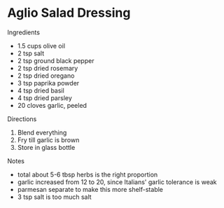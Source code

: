 # Aglio Salad Dressing

Ingredients

* 1.5 cups olive oil
* 2 tsp salt
* 2 tsp ground black pepper
* 2 tsp dried rosemary
* 2 tsp dried oregano
* 3 tsp paprika powder
* 4 tsp dried basil
* 4 tsp dried parsley
* 20 cloves garlic, peeled

Directions

1. Blend everything
2. Fry till garlic is brown
3. Store in glass bottle

Notes

* total about 5-6 tbsp herbs is the right proportion
* garlic increased from 12 to 20, since Italians' garlic tolerance is weak
* parmesan separate to make this more shelf-stable
* 3 tsp salt is too much salt
